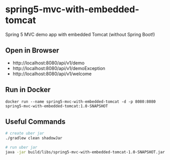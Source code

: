 # spring5-mvc-with-embedded-tomcat
Spring 5 MVC demo app with embedded Tomcat (without Spring Boot!)

## Open in Browser
* http://localhost:8080/api/v1/demo
* http://localhost:8080/api/v1/demoException
* http://localhost:8080/api/v1/welcome

## Run in Docker
```
docker run --name spring5-mvc-with-embedded-tomcat -d -p 8080:8080 spring5-mvc-with-embedded-tomcat:1.0-SNAPSHOT
```

## Useful Commands

```bash
# create uber jar
./gradlew clean shadowJar

# run uber jar
java -jar build/libs/spring5-mvc-with-embedded-tomcat-1.0-SNAPSHOT.jar
```

